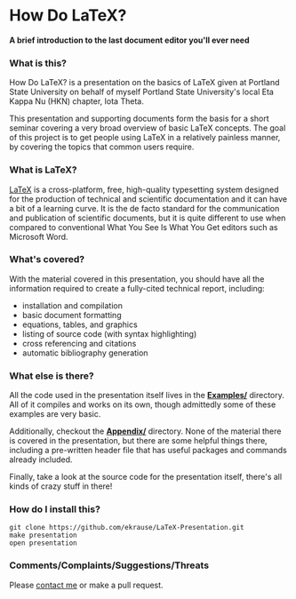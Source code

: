 How Do LaTeX?
=======
**A brief introduction to the last document editor you'll ever need**


### What is this?
How Do LaTeX? is a presentation on the basics of LaTeX given at Portland State University on
behalf of myself Portland State University's local Eta Kappa Nu (HKN) chapter, Iota Theta. 

This presentation and supporting documents form the basis for a short seminar covering a very broad overview of basic LaTeX concepts.  The goal of this project is to get people using LaTeX in a relatively painless manner, by covering the topics that common users require.

### What is LaTeX?
[LaTeX] is a cross-platform, free, high-quality typesetting system designed for the production of technical and scientific documentation and it can have a bit of a learning curve. It is the de facto standard for the communication and publication of scientific documents, but it is quite different to use when compared to conventional What You See Is What You Get editors such as Microsoft Word. 

### What's covered?
With the material covered in this presentation, you should have all the information required to create a fully-cited technical report, including:
- installation and compilation
- basic document formatting 
- equations, tables, and graphics
- listing of source code (with syntax highlighting)
- cross referencing and citations
- automatic bibliography generation

### What else is there?
All the code used in the presentation itself lives in the **[Examples/]** directory.  All of it compiles and works on its own, though admittedly some of these examples are very basic.

Additionally, checkout the **[Appendix/]** directory.  None of the material there is covered in the presentation, but there are some helpful things there, including a pre-written header file that has useful packages and commands already included.  

Finally, take a look at the source code for the presentation itself, there's all kinds of crazy stuff in there!

### How do I install this?
```
git clone https://github.com/ekrause/LaTeX-Presentation.git
make presentation
open presentation
```

### Comments/Complaints/Suggestions/Threats
Please [contact me] or make a pull request.

[contact me]:mailto:eric+howdolatex@sauerkrause.org
[LaTeX]:http://www.latex-project.org/
[Examples/]:https://github.com/ekrause/LaTeX-Presentation/tree/master/Examples
[Appendix/]:https://github.com/ekrause/LaTeX-Presentation/tree/master/Appendix
